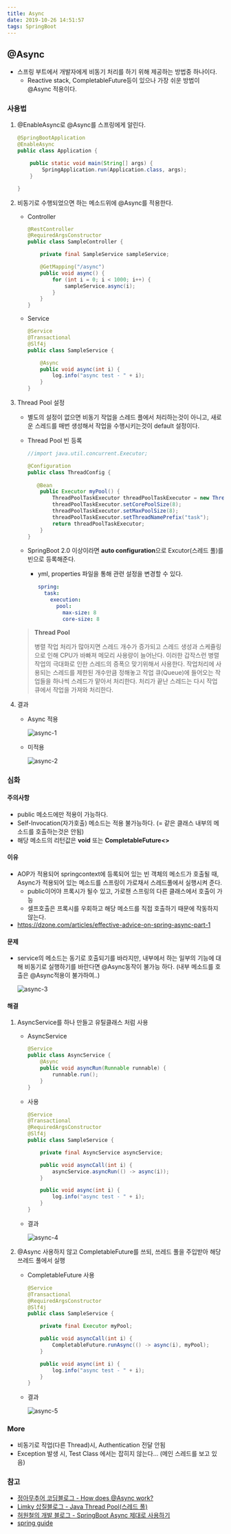 ```yaml
---
title: Async
date: 2019-10-26 14:51:57
tags: SpringBoot
---
```


## @Async

- 스프링 부트에서 개발자에게 비동기 처리를 하기 위해 제공하는 방법중 하나이다.
  - Reactive stack, CompletableFuture등이 있으나 가장 쉬운 방법이 @Async 적용이다.

### 사용법

1. @EnableAsync로 @Async를 스프링에게 알린다.

   ```java
   @SpringBootApplication
   @EnableAsync
   public class Application {
   
       public static void main(String[] args) {
           SpringApplication.run(Application.class, args);
       }
   
   }
   ```

2. 비동기로 수행되었으면 하는 메소드위에 @Async를 적용한다.

   - Controller

     ```java
     @RestController
     @RequiredArgsConstructor
     public class SampleController {
     
         private final SampleService sampleService;
     
         @GetMapping("/async")
         public void async() {
             for (int i = 0; i < 1000; i++) {
                 sampleService.async(i);
             }
         }
     }
     ```

   - Service

     ```java
     @Service
     @Transactional
     @Slf4j
     public class SampleService {
     
         @Async
         public void async(int i) {
             log.info("async test - " + i);
         }
     }
     ```

3. Thread Pool 설정

   - 별도의 설정이 없으면 비동기 작업을 스레드 플에서 처리하는것이 아니고, 새로운 스레드를 매번 생성해서 작업을 수행시키는것이 default 설정이다.

   - Thread Pool 빈 등록

     ```java
     //import java.util.concurrent.Executor;
     
     @Configuration
     public class ThreadConfig {
         
       	@Bean
         public Executor myPool() {
             ThreadPoolTaskExecutor threadPoolTaskExecutor = new ThreadPoolTaskExecutor();
             threadPoolTaskExecutor.setCorePoolSize(8);
             threadPoolTaskExecutor.setMaxPoolSize(8);
             threadPoolTaskExecutor.setThreadNamePrefix("task");
             return threadPoolTaskExecutor;
         }
     }
     ```

   - SpringBoot 2.0 이상이라면 **auto configuration**으로 Excutor(스레드 풀)를 빈으로 등록해준다.

     - yml, properties 파일을 통해 관련 설정을 변경할 수 있다.

       ```yml
       spring:
         task:
           execution:
             pool:
               max-size: 8
               core-size: 8
       ```

   > **Thread Pool**
   >
   > 병렬 작업 처리가 많아지면 스레드 개수가 증가되고 스레드 생성과 스케쥴링으로 인해 CPU가 바빠져 메모리 사용량이 늘어난다.
   > 이러한 갑작스런 병렬작업의 극대화로 인한 스레드의 증폭으 맞기위해서 사용한다.
   > 작업처리에 사용되는 스레드를 제한된 개수만큼 정해놓고 작업 큐(Queue)에 들어오는 작업들을 하나씩 스레드가 맡아서 처리한다. 처리가 끝난 스레드는 다시 작업 큐에서 작업을 가져와 처리한다.

   

4. 결과

   - Async 적용

     ![async-1](/images/springboot/Async/async-1.png)

   - 미적용

     ![async-2](/images/springboot/Async/async-2.png)

### 심화

#### 주의사항

- public 메소드에만 적용이 가능하다.
- Self-Invocation(자가호출) 메소드는 적용 불가능하다. (= 같은 클래스 내부의 메소드를 호출하는것은 안됨)
- 해당 메소드의 리턴값은 **void** 또는 **CompletableFuture<>**

#### 이유

- AOP가 적용되어 springcontext에 등록되어 있는 빈 객체의 메소드가 호출될 때, Async가 적용되어 있는 메소드를 스프링이 가로채서 스레드풀에서 실행시켜 준다.
  - public이어야 프록시가 될수 있고, 가로챈 스프링의 다른 클래스에서 호출이 가능
  - 셀프호출은 프록시를 우회하고 해당 메소드를 직접 호출하기 때문에 작동하지 않는다.
- https://dzone.com/articles/effective-advice-on-spring-async-part-1

#### 문제

- service의 메소드는 동기로 호출되기를 바라지만, 내부에서 하는 일부의 기능에 대해 비동기로 실행하기를 바란다면 @Async동작이 불가능 하다. (내부 메소드를 호출은 @Async적용이 불가하여..)

  ![async-3](/images/springboot/Async/async-3.png)

#### 해결

1. AsyncService를 하나 만들고 유틸클래스 처럼 사용

   - AsyncService

     ```java
     @Service
     public class AsyncService {
         @Async
         public void asyncRun(Runnable runnable) {
             runnable.run();
         }
     }
     ```

   - 사용

     ```java
     @Service
     @Transactional
     @RequiredArgsConstructor
     @Slf4j
     public class SampleService {
     
         private final AsyncService asyncService;
     
         public void asyncCall(int i) {
             asyncService.asyncRun(() -> async(i));
         }
     
         public void async(int i) {
             log.info("async test - " + i);
         }
     }
     ```

   - 결과

     ![async-4](/images/springboot/Async/async-4.png)

2. @Async 사용하지 않고 CompletableFuture를 쓰되, 쓰레드 풀을 주입받아 해당 쓰레드 풀에서 실행

   - CompletableFuture 사용

     ```java
     @Service
     @Transactional
     @RequiredArgsConstructor
     @Slf4j
     public class SampleService {
     
         private final Executor myPool;
     
         public void asyncCall(int i) {
             CompletableFuture.runAsync(() -> async(i), myPool);
         }
     
         public void async(int i) {
             log.info("async test - " + i);
         }
     }
     ```

   - 결과

     ![async-5](/images/springboot/Async/async-5.png)

### More

- 비동기로 작업(다른 Thread)시, Authentication 전달 안됨
- Exception 발생 시, Test Class 에서는 잡히지 않는다... (메인 스레드를 보고 있음)

### 참고

- [정아무추어 코딩블로그 - How does @Async work?](https://jeong-pro.tistory.com/187)
- [Limky 삽질블로그 - Java Thread Pool(스레드 풀)](https://limkydev.tistory.com/55)
- [허원철의 개발 블로그 - SpringBoot Async 제대로 사용하기](https://heowc.tistory.com/68)
- [spring guide](https://spring.io/guides/gs/async-method/)

<br><br>
